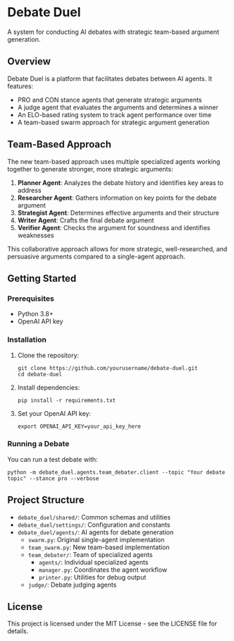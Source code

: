 # Debate Duel

A system for conducting AI debates with strategic team-based argument generation.

## Overview

Debate Duel is a platform that facilitates debates between AI agents. It features:

- PRO and CON stance agents that generate strategic arguments
- A judge agent that evaluates the arguments and determines a winner
- An ELO-based rating system to track agent performance over time
- A team-based swarm approach for strategic argument generation

## Team-Based Approach

The new team-based approach uses multiple specialized agents working together to generate stronger, more strategic arguments:

1. **Planner Agent**: Analyzes the debate history and identifies key areas to address
2. **Researcher Agent**: Gathers information on key points for the debate argument
3. **Strategist Agent**: Determines effective arguments and their structure
4. **Writer Agent**: Crafts the final debate argument
5. **Verifier Agent**: Checks the argument for soundness and identifies weaknesses

This collaborative approach allows for more strategic, well-researched, and persuasive arguments compared to a single-agent approach.

## Getting Started

### Prerequisites

- Python 3.8+
- OpenAI API key

### Installation

1. Clone the repository:
   ```
   git clone https://github.com/yourusername/debate-duel.git
   cd debate-duel
   ```

2. Install dependencies:
   ```
   pip install -r requirements.txt
   ```

3. Set your OpenAI API key:
   ```
   export OPENAI_API_KEY=your_api_key_here
   ```

### Running a Debate

You can run a test debate with:

```
python -m debate_duel.agents.team_debater.client --topic "Your debate topic" --stance pro --verbose
```

## Project Structure

- `debate_duel/shared/`: Common schemas and utilities
- `debate_duel/settings/`: Configuration and constants
- `debate_duel/agents/`: AI agents for debate generation
  - `swarm.py`: Original single-agent implementation
  - `team_swarm.py`: New team-based implementation
  - `team_debater/`: Team of specialized agents
    - `agents/`: Individual specialized agents
    - `manager.py`: Coordinates the agent workflow
    - `printer.py`: Utilities for debug output
  - `judge/`: Debate judging agents

## License

This project is licensed under the MIT License - see the LICENSE file for details.
